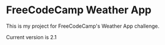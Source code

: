 # FreeCodeCamp Weather App
This is my project for FreeCodeCamp's Weather App challenge.

Current version is 2.1
